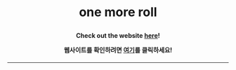 # <p align='center'>one more roll</p>

<h4 align='center'> Check out the website <a href='https://onemoreroll.netlify.app'>here</a>!

웹사이트를 확인하려면 <a href='https://onemoreroll.netlify.app'>여기</a>를 클릭하세요! </h4>

---
